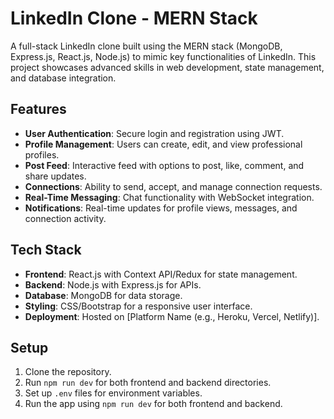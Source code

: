 # LinkedIn Clone - MERN Stack  
A full-stack LinkedIn clone built using the MERN stack (MongoDB, Express.js, React.js, Node.js) to mimic key functionalities of LinkedIn. This project showcases advanced skills in web development, state management, and database integration.

## Features  
- **User Authentication**: Secure login and registration using JWT.  
- **Profile Management**: Users can create, edit, and view professional profiles.  
- **Post Feed**: Interactive feed with options to post, like, comment, and share updates.  
- **Connections**: Ability to send, accept, and manage connection requests.  
- **Real-Time Messaging**: Chat functionality with WebSocket integration.  
- **Notifications**: Real-time updates for profile views, messages, and connection activity.  

## Tech Stack  
- **Frontend**: React.js with Context API/Redux for state management.  
- **Backend**: Node.js with Express.js for APIs.  
- **Database**: MongoDB for data storage.  
- **Styling**: CSS/Bootstrap for a responsive user interface.  
- **Deployment**: Hosted on [Platform Name (e.g., Heroku, Vercel, Netlify)].

## Setup  
1. Clone the repository.  
2. Run `npm run dev` for both frontend and backend directories.  
3. Set up `.env` files for environment variables.  
4. Run the app using `npm run dev` for both frontend and backend.
